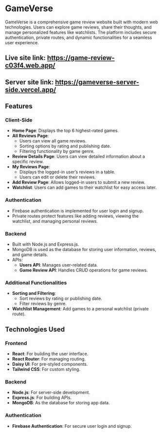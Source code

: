 # GameVerse

GameVerse is a comprehensive game review website built with modern web technologies. Users can explore game reviews, share their thoughts, and manage personalized features like watchlists. The platform includes secure authentication, private routes, and dynamic functionalities for a seamless user experience.

## Live site link: https://game-review-c03f4.web.app/
## Server site link: https://gameverse-server-side.vercel.app/

## Features

### Client-Side

- **Home Page**: Displays the top 6 highest-rated games.
- **All Reviews Page**:
  - Users can view all game reviews.
  - Sorting options by rating and publishing date.
  - Filtering functionality by game genre.
- **Review Details Page**: Users can view detailed information about a specific review.
- **My Reviews Page**:
  - Displays the logged-in user’s reviews in a table.
  - Users can edit or delete their reviews.
- **Add Review Page**: Allows logged-in users to submit a new review.
- **Watchlist**: Users can add games to their watchlist for easy access later.

### Authentication

- Firebase authentication is implemented for user login and signup.
- Private routes protect features like adding reviews, viewing the watchlist, and managing personal reviews.

### Backend

- Built with Node.js and Express.js.
- MongoDB is used as the database for storing user information, reviews, and game details.
- APIs:
  - **Users API**: Manages user-related data.
  - **Game Review API**: Handles CRUD operations for game reviews.

### Additional Functionalities

- **Sorting and Filtering**:
  - Sort reviews by rating or publishing date.
  - Filter reviews by genre.
- **Watchlist Management**: Add games to a personal watchlist (private route).

## Technologies Used

### Frontend

- **React**: For building the user interface.
- **React Router**: For managing routing.
- **Daisy UI**: For pre-styled components.
- **Tailwind CSS**: For custom styling.

### Backend

- **Node.js**: For server-side development.
- **Express.js**: For building APIs.
- **MongoDB**: As the database for storing app data.

### Authentication

- **Firebase Authentication**: For secure user login and signup.

